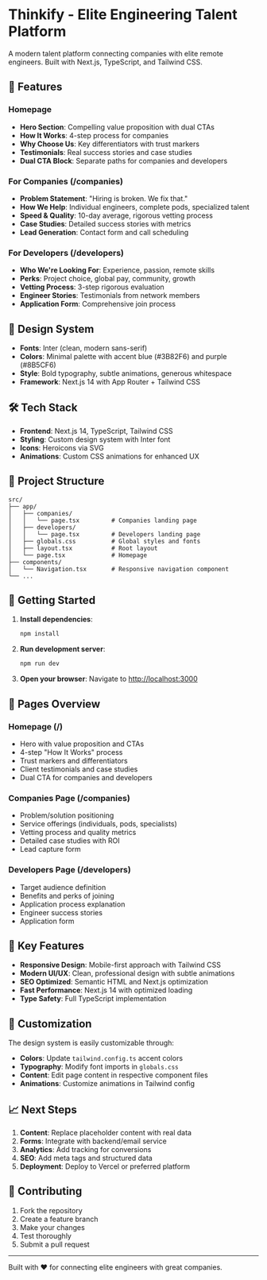 # Thinkify - Elite Engineering Talent Platform

A modern talent platform connecting companies with elite remote engineers. Built with Next.js, TypeScript, and Tailwind CSS.

## 🚀 Features

### Homepage
- **Hero Section**: Compelling value proposition with dual CTAs
- **How It Works**: 4-step process for companies
- **Why Choose Us**: Key differentiators with trust markers
- **Testimonials**: Real success stories and case studies
- **Dual CTA Block**: Separate paths for companies and developers

### For Companies (/companies)
- **Problem Statement**: "Hiring is broken. We fix that."
- **How We Help**: Individual engineers, complete pods, specialized talent
- **Speed & Quality**: 10-day average, rigorous vetting process
- **Case Studies**: Detailed success stories with metrics
- **Lead Generation**: Contact form and call scheduling

### For Developers (/developers)
- **Who We're Looking For**: Experience, passion, remote skills
- **Perks**: Project choice, global pay, community, growth
- **Vetting Process**: 3-step rigorous evaluation
- **Engineer Stories**: Testimonials from network members
- **Application Form**: Comprehensive join process

## 🎨 Design System

- **Fonts**: Inter (clean, modern sans-serif)
- **Colors**: Minimal palette with accent blue (#3B82F6) and purple (#8B5CF6)
- **Style**: Bold typography, subtle animations, generous whitespace
- **Framework**: Next.js 14 with App Router + Tailwind CSS

## 🛠️ Tech Stack

- **Frontend**: Next.js 14, TypeScript, Tailwind CSS
- **Styling**: Custom design system with Inter font
- **Icons**: Heroicons via SVG
- **Animations**: Custom CSS animations for enhanced UX

## 📁 Project Structure

```
src/
├── app/
│   ├── companies/
│   │   └── page.tsx         # Companies landing page
│   ├── developers/
│   │   └── page.tsx         # Developers landing page
│   ├── globals.css          # Global styles and fonts
│   ├── layout.tsx           # Root layout
│   └── page.tsx             # Homepage
├── components/
│   └── Navigation.tsx       # Responsive navigation component
└── ...
```

## 🚀 Getting Started

1. **Install dependencies**:
   ```bash
   npm install
   ```

2. **Run development server**:
   ```bash
   npm run dev
   ```

3. **Open your browser**:
   Navigate to [http://localhost:3000](http://localhost:3000)

## 📱 Pages Overview

### Homepage (/)
- Hero with value proposition and CTAs
- 4-step "How It Works" process
- Trust markers and differentiators
- Client testimonials and case studies
- Dual CTA for companies and developers

### Companies Page (/companies)
- Problem/solution positioning
- Service offerings (individuals, pods, specialists)
- Vetting process and quality metrics
- Detailed case studies with ROI
- Lead capture form

### Developers Page (/developers)
- Target audience definition
- Benefits and perks of joining
- Application process explanation
- Engineer success stories
- Application form

## 🎯 Key Features

- **Responsive Design**: Mobile-first approach with Tailwind CSS
- **Modern UI/UX**: Clean, professional design with subtle animations
- **SEO Optimized**: Semantic HTML and Next.js optimization
- **Fast Performance**: Next.js 14 with optimized loading
- **Type Safety**: Full TypeScript implementation

## 🔧 Customization

The design system is easily customizable through:

- **Colors**: Update `tailwind.config.ts` accent colors
- **Typography**: Modify font imports in `globals.css`
- **Content**: Edit page content in respective component files
- **Animations**: Customize animations in Tailwind config

## 📈 Next Steps

1. **Content**: Replace placeholder content with real data
2. **Forms**: Integrate with backend/email service
3. **Analytics**: Add tracking for conversions
4. **SEO**: Add meta tags and structured data
5. **Deployment**: Deploy to Vercel or preferred platform

## 🤝 Contributing

1. Fork the repository
2. Create a feature branch
3. Make your changes
4. Test thoroughly
5. Submit a pull request

---

Built with ❤️ for connecting elite engineers with great companies.
